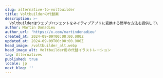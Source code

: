 ```yaml
---
slug: alternative-to-voltbuilder
title: Voltbuilderの代替案
description: >-
  Voltbuilderはウェブプロジェクトをネイティブアプリに変換する簡単な方法を提供していますが、価格がすべての人に適しているわけではないかもしれません。Capgoは、OTAアップデートを簡単に管理するための費用対効果の高いソリューションを提供しています。
author: Martin Donadieu
author_url: 'https://x.com/martindonadieu'
created_at: 2024-09-09T00:00:00.000Z
updated_at: 2024-09-09T00:00:00.000Z
head_image: /voltbuilder_alt.webp
head_image_alt: Voltbuilder用の代替イラストレーション
tag: Alternatives
published: true
locale: jp
next_blog: ''
---
```


